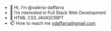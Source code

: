 - 👋 Hi, I’m @valeria-daffarra
- 👀 I’m interested in Full Stack Web Development
- 🌱 HTML CSS JAVASCRIPT
- 📫 How to reach me vdaffarra@gmail.com

<!---
Valeduff/Valeduff is a ✨ special ✨ repository because its `README.md` (this file) appears on your GitHub profile.
You can click the Preview link to take a look at your changes.
--->
